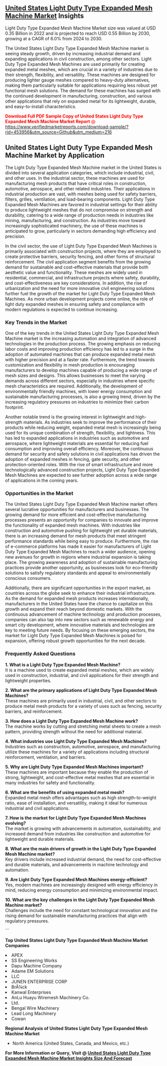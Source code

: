 <h2><a href="https://www.verifiedmarketreports.com/download-sample/?rid=453956&amp;utm_source=Github&amp;utm_medium=216" target="_blank">United States Light Duty Type Expanded Mesh Machine Market</a> Insights</h2><p>Light Duty Type Expanded Mesh Machine Market size was valued at USD 0.35 Billion in 2022 and is projected to reach USD 0.55 Billion by 2030, growing at a CAGR of 6.0% from 2024 to 2030.</p><p><p>The United States Light Duty Type Expanded Mesh Machine market is seeing steady growth, driven by increasing industrial demand and expanding applications in civil construction, among other sectors. Light Duty Type Expanded Mesh Machines are used primarily for creating expanded metal meshes, which are crucial in a variety of industries due to their strength, flexibility, and versatility. These machines are designed for producing lighter gauge meshes compared to heavy-duty alternatives, making them particularly suitable for applications requiring less robust yet functional mesh solutions. The demand for these machines has surged with the continued development in manufacturing, construction, and various other applications that rely on expanded metal for its lightweight, durable, and easy-to-install characteristics. <p><span class=""><span style="color: #ff0000;"><strong>Download Full PDF Sample Copy of United States Light Duty Type Expanded Mesh Machine Market Report</strong> @ </span><a href="https://www.verifiedmarketreports.com/download-sample/?rid=453956&amp;utm_source=Github&amp;utm_medium=216" target="_blank">https://www.verifiedmarketreports.com/download-sample/?rid=453956&amp;utm_source=Github&amp;utm_medium=216</a></span></p></p><h2>United States Light Duty Type Expanded Mesh Machine Market by Application</h2><p>The Light Duty Type Expanded Mesh Machine market in the United States is divided into several application categories, which include industrial, civil, and other uses. In the industrial sector, these machines are used for manufacturing mesh products that have critical roles in construction, automotive, aerospace, and other related industries. Their applications in industrial production are vast, with meshes being used for safety barriers, filters, grilles, ventilation, and load-bearing components. Light Duty Type Expanded Mesh Machines are favored in industrial settings for their ability to produce lightweight meshes that do not compromise on strength and durability, catering to a wide range of production needs in industries like mining, manufacturing, and construction. As industries move toward increasingly sophisticated machinery, the use of these machines is anticipated to grow, particularly in sectors demanding high efficiency and precision.</p><p>In the civil sector, the use of Light Duty Type Expanded Mesh Machines is primarily associated with construction projects, where they are employed to create protective barriers, security fencing, and other forms of structural reinforcement. The civil application segment benefits from the growing demand for sustainable and cost-effective materials that provide both aesthetic value and functionality. These meshes are widely used in residential, commercial, and infrastructure projects where safety, durability, and cost-effectiveness are key considerations. In addition, the rise of urbanization and the need for more innovative civil engineering solutions further fuel the growth of the market for Light Duty Type Expanded Mesh Machines. As more urban development projects come online, the role of light duty expanded meshes in ensuring safety and compliance with modern regulations is expected to continue increasing.</p><h3>Key Trends in the Market</h3><p>One of the key trends in the United States Light Duty Type Expanded Mesh Machine market is the increasing automation and integration of advanced technologies in the production process. The growing emphasis on reducing labor costs and improving production efficiency has led to a surge in the adoption of automated machines that can produce expanded metal mesh with higher precision and at a faster rate. Furthermore, the trend towards customization and flexibility in mesh production is encouraging manufacturers to develop machines capable of producing a wide range of mesh sizes and designs. This allows businesses to meet the varying demands across different sectors, especially in industries where specific mesh characteristics are required. Additionally, the development of environmentally friendly machines, with lower energy consumption and sustainable manufacturing processes, is also a growing trend, driven by the increasing regulatory pressures on industries to minimize their carbon footprint.</p><p>Another notable trend is the growing interest in lightweight and high-strength materials. As industries seek to improve the performance of their products while reducing weight, expanded metal mesh is increasingly being used for its unique combination of strength, flexibility, and lightness. This has led to expanded applications in industries such as automotive and aerospace, where lightweight materials are essential for reducing fuel consumption and improving overall efficiency. Moreover, the continuous demand for security and safety solutions in civil applications has driven the adoption of expanded meshes in fencing, gate security, and other protection-oriented roles. With the rise of smart infrastructure and more technologically advanced construction projects, Light Duty Type Expanded Mesh Machines are expected to see further adoption across a wide range of applications in the coming years.</p><h3>Opportunities in the Market</h3><p>The United States Light Duty Type Expanded Mesh Machine market offers several lucrative opportunities for manufacturers and businesses. The growing demand for more efficient and cost-effective manufacturing processes presents an opportunity for companies to innovate and improve the functionality of expanded mesh machines. With industries like construction and automotive pushing for lightweight yet durable materials, there is an increasing demand for mesh products that meet stringent performance standards while being easy to produce. Furthermore, the rise of e-commerce platforms has made it easier for manufacturers of Light Duty Type Expanded Mesh Machines to reach a wider audience, opening new avenues for growth in regions where industrial expansion is taking place. The growing awareness and adoption of sustainable manufacturing practices provide another opportunity, as businesses look for eco-friendly solutions to satisfy regulatory standards and appeal to environmentally conscious consumers.</p><p>Additionally, there are significant opportunities in the export market, as countries across the globe seek to enhance their industrial infrastructure. As the demand for expanded mesh products increases internationally, manufacturers in the United States have the chance to capitalize on this growth and expand their reach beyond domestic markets. With the continuous advancement of machine technology and production processes, companies can also tap into new sectors such as renewable energy and smart city development, where innovative materials and technologies are key to meeting future needs. By focusing on these emerging sectors, the market for Light Duty Type Expanded Mesh Machines is poised for expansion, offering robust growth opportunities for the next decade.</p><h3>Frequently Asked Questions</h3><p><b>1. What is a Light Duty Type Expanded Mesh Machine?</b><br>It is a machine used to create expanded metal meshes, which are widely used in construction, industrial, and civil applications for their strength and lightweight properties.</p><p><b>2. What are the primary applications of Light Duty Type Expanded Mesh Machines?</b><br>These machines are primarily used in industrial, civil, and other sectors to produce metal mesh products for a variety of uses such as fencing, security barriers, and reinforcement.</p><p><b>3. How does a Light Duty Type Expanded Mesh Machine work?</b><br>The machine works by cutting and stretching metal sheets to create a mesh pattern, providing strength without the need for additional material.</p><p><b>4. What industries use Light Duty Type Expanded Mesh Machines?</b><br>Industries such as construction, automotive, aerospace, and manufacturing utilize these machines for a variety of applications including structural reinforcement, ventilation, and barriers.</p><p><b>5. Why are Light Duty Type Expanded Mesh Machines important?</b><br>These machines are important because they enable the production of strong, lightweight, and cost-effective metal meshes that are essential in many industries for safety and functionality.</p><p><b>6. What are the benefits of using expanded metal mesh?</b><br>Expanded metal mesh offers advantages such as high strength-to-weight ratio, ease of installation, and versatility, making it ideal for numerous industrial and civil applications.</p><p><b>7. How is the market for Light Duty Type Expanded Mesh Machines evolving?</b><br>The market is growing with advancements in automation, sustainability, and increased demand from industries like construction and automotive for lightweight and durable materials.</p><p><b>8. What are the main drivers of growth in the Light Duty Type Expanded Mesh Machine market?</b><br>Key drivers include increased industrial demand, the need for cost-effective and durable materials, and advancements in machine technology and automation.</p><p><b>9. Are Light Duty Type Expanded Mesh Machines energy-efficient?</b><br>Yes, modern machines are increasingly designed with energy efficiency in mind, reducing energy consumption and minimizing environmental impact.</p><p><b>10. What are the key challenges in the Light Duty Type Expanded Mesh Machine market?</b><br>Challenges include the need for constant technological innovation and the rising demand for sustainable manufacturing practices that align with regulatory pressures.</p>```</p><p><strong>Top United States Light Duty Type Expanded Mesh Machine Market Companies</strong></p><div data-test-id=""><p><li>APEX</li><li> SS Engineering Works</li><li> Dapu Machine Company</li><li> Adame EM Solutions</li><li> LLC</li><li> JUNEN ENTERPRISE CORP</li><li> BrÃ¼ck</li><li> Kanwal Enterprises</li><li> AnLu Huayu Wiremesh Machinery Co.</li><li>Ltd.</li><li> Bengal Wire Machinery</li><li> Lead Long Machinery</li><li> Cowan</li></p><div><strong>Regional Analysis of&nbsp;United States Light Duty Type Expanded Mesh Machine Market</strong></div><ul><li dir="ltr"><p dir="ltr">North America&nbsp;(United States, Canada, and Mexico, etc.)</p></li></ul><p><strong>For More Information or Query, Visit @&nbsp;</strong><strong><a href="https://www.verifiedmarketreports.com/product/light-duty-type-expanded-mesh-machine-market/?utm_source=Github&amp;utm_medium=216" target="_blank">United States Light Duty Type Expanded Mesh Machine Market Insights Size And Forecast</a></strong></p></div>
